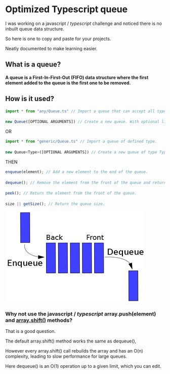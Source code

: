 # Optimized Typescript queue

I was working on a javascript / _typescript_ challenge and noticed there is no inbuilt queue data structure.

So here is one to copy and paste for your projects.

Neatly documented to make learning easier.

## What is a queue?

#### A queue is a First-In-First-Out (FIFO) data structure where the first element added to the queue is the first one to be removed.

## How is it used?

```javascript
import * from "any/Queue.ts" // Import a queue that can accept all types.

new Queue([OPTIONAL ARGUMENTS]) // Create a new queue. With optional list of elements.
```

OR

```javascript
import * from "generic/Queue.ts" // Import a queue of defined type.

new Queue<Type>([OPTIONAL ARGUMENTS]) // Create a new queue of type Type. With optional list of elements.
```

THEN

```javascript
enqueue(element); // Add a new element to the end of the queue.

dequeue(); // Remove the element from the front of the queue and return it.

peek(); // Return the element from the front of the queue.

size || getSize(); // Return the queue size.
```

<picture>
  <source media="(prefers-color-scheme: dark)" srcset="data_queue-light.png">
  <source media="(prefers-color-scheme: light)" srcset="data_queue-dark.png">
  <img alt="Queue data structure illustration. Credit to Vegpuff." width="440" src="data_queue.png">
</picture>

### Why not use the javascript / _typescript_ array.push(element) and [array.shift()](https://developer.mozilla.org/en-US/docs/Web/JavaScript/Reference/Global_Objects/Array/shift) methods?

That is a good question.

The default array.shift() method works the same as dequeue(),

However every array.shift() call rebuilds the array and has an O(n) complexity, leading to slow performance for large queues.

Here dequeue() is an O(1) operation up to a given limit, which you can edit.
